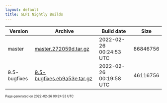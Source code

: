 ```yaml
---
layout: default
title: GLPI Nightly Builds
---
```


Version|Archive|Build date|Size
---|---|---|---
master|[master.272059d.tar.gz](master.272059d.tar.gz)|2022-02-26 00:24:53 UTC|86846756
9.5-bugfixes|[9.5-bugfixes.eb9a53e.tar.gz](9.5-bugfixes.eb9a53e.tar.gz)|2022-02-26 00:19:58 UTC|46116756

<font size="1">Page generated on 2022-02-26 00:24:53 UTC</font>
